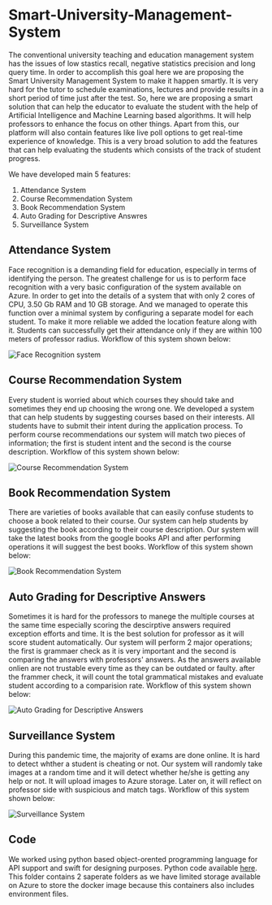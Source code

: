 # Smart-University-Management-System

The conventional university teaching and education management system has the issues of low stastics recall, negative statistics precision and long query time. In order to accomplish this goal here we are proposing the Smart University Management System to make it happen smartly. It is very hard for the tutor to schedule examinations, lectures and provide results in a short period of time just after the test. So, here we are proposing a smart solution that can help the educator to evaluate the student with the help of Artificial Intelligence and Machine Learning based algorithms. It will help professors to enhance the focus on other things. Apart from this, our platform will also contain features like live poll options to get real-time experience of knowledge. This is a very broad solution to add the features that can help evaluating the students which consists of the track of student progress.

We have developed main 5 features:
1. Attendance System
2. Course Recommendation System
3. Book Recommendation System
4. Auto Grading for Descriptive Answres
5. Surveillance System

## Attendance System
Face recognition is a demanding field for education, especially in terms of identifying the person. The greatest challenge for us is to perform face recognition with a very basic configuration of the system available on Azure. In order to get into the details of a system that with only 2 cores of CPU, 3.50 Gb RAM and 10 GB storage.
And we managed to operate this function over a minimal system by configuring a separate model for each student. To make it more reliable we added the location feature along with it. Students can successfully get their attendance only if they are within 100 meters of professor radius. Workflow of this system shown below:

![Face Recognition system](https://github.com/iOSDevKamal/Smart-University-Management-System/blob/main/Flow%20Charts/1.%20Face%20Recognition%20System.png)

## Course Recommendation System
Every student is worried about which courses they should take and sometimes they end up choosing the wrong one. We developed a system that can help students by suggesting courses based on their interests. All students have to submit their intent during the application process. To perform course recommendations our system will match two pieces of information; the first is student intent and the second is the course description. Workflow of this system shown below:

![Course Recommendation System](https://github.com/iOSDevKamal/Smart-University-Management-System/blob/main/Flow%20Charts/2.%20Course%20Recommendation%20System.png)

## Book Recommendation System
There are varieties of books available that can easily confuse students to choose a book related to their course. Our system can help students by suggesting the book according to their course description. Our system will take the latest books from the google books API and after performing operations it will suggest the best books.
Workflow of this system shown below:

![Book Recommendation System](https://github.com/iOSDevKamal/Smart-University-Management-System/blob/main/Flow%20Charts/3.%20Book%20Recommendation%20System.png)

## Auto Grading for Descriptive Answers
Sometimes it is hard for the professors to manege the multiple courses at the same time especially scoring the descirptive answers required exception efforts and time. It is the best solution for professor as it will score student automatically. Our system will perform 2 major operations; the first is grammaer check as it is very important and the second is comparing the answers with professors' answers. As the answers available onlien are not trustable every time as they can be outdated or faulty. after the frammer check, it will count the total grammatical mistakes and evaluate student according to a comparision rate. Workflow of this system shown below:

![Auto Grading for Descriptive Answers](https://github.com/iOSDevKamal/Smart-University-Management-System/blob/main/Flow%20Charts/4.%20Auto%20Grading%20for%20Descriptive%20Answers.png)

## Surveillance System
During this pandemic time, the majority of exams are done online. It is hard to detect whther a student is cheating or not. Our system will randomly take images at a random time and it will detect whether he/she is getting any help or not.  It will upload images to Azure storage. Later on, it will reflect on professor side with suspicious and match tags. Workflow of this system shown below:

![Surveillance System](https://github.com/iOSDevKamal/Smart-University-Management-System/blob/main/Flow%20Charts/5.%20Surveillance%20System.png)

## Code

We worked using python based object-orented programming language for API support and swift for designing purposes. Python code available <a href='https://github.com/iOSDevKamal/Smart-University-Management-System/tree/main/Python%20Code'>here</a>. This folder contains 2 saperate folders as we have limited storage available on Azure to store the docker image because this containers also includes environment files. 
